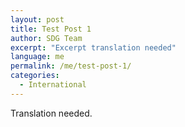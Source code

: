```yaml
---
layout: post
title: Test Post 1
author: SDG Team
excerpt: "Excerpt translation needed"
language: me
permalink: /me/test-post-1/
categories:
  - International
---
```


Translation needed.
